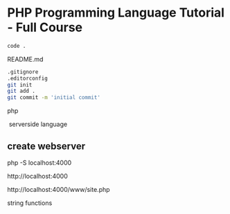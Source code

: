 # PHP Programming Language Tutorial - Full Course

```bash
code .
```

README.md

```bash
.gitignore
.editorconfig
git init
git add .
git commit -m 'initial commit'
```

php

&nbsp;serverside language

## create webserver

php -S localhost:4000

http://localhost:4000

http://localhost:4000/www/site.php

string functions
